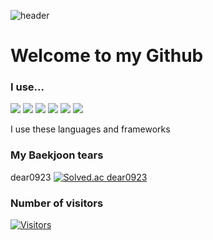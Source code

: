 ![header](https://capsule-render.vercel.app/api?type=Rounded&color=gradient&customColorList=0,2,2,5,30&text=Hi%20I%20am%20Dongchan&fontAlign=50&fontSize=50&animation=fadeIn)
# Welcome to my Github
### I use...

<img src="https://img.shields.io/badge/JAVA-lightgrey?style=plastic&logo=java&logoColor=white">
<img  src="https://img.shields.io/badge/C-lightgrey?style=plastic&logo=C&logoColor=white"/>
<img  src="https://img.shields.io/badge/Python-lightgrey?style=plastic&logo=Python&logoColor=white"/>
<img  src="https://img.shields.io/badge/JavaScript-lightgrey?style=plastic&logo=JavaScript&logoColor=white"/>
<img  src="https://img.shields.io/badge/SpringBoot-lightgrey?style=plastic&logo=SpringBoot&logoColor=white"/>
<img  src="https://img.shields.io/badge/React-lightgrey?style=plastic&logo=React&logoColor=white"/>

I use these languages and frameworks




### My Baekjoon tears

dear0923
[![Solved.ac
dear0923](http://mazassumnida.wtf/api/v2/generate_badge?boj={dear0923})](https://solved.ac/{dear0923})


### Number of visitors

[![Visitors](https://hits.seeyoufarm.com/api/count/incr/badge.svg?url=https%3A%2F%2Fgithub.com%2Fkkokkiyo&count_bg=%2379C83D&title_bg=%23555555&icon=&icon_color=lightgrey&title=Visitors&edge_flat=false)](https://hits.seeyoufarm.com)


<!--
**kkokkiyo/kkokkiyo** is a ✨ _special_ ✨ repository because its `README.md` (this file) appears on your GitHub profile.

Here are some ideas to get you started:

- 🔭 I’m currently working on ...
- 🌱 I’m currently learning ...
- 👯 I’m looking to collaborate on ...
- 🤔 I’m looking for help with ...
- 💬 Ask me about ...
- 📫 How to reach me: ...
- 😄 Pronouns: ...
- ⚡ Fun fact: ...
-->
